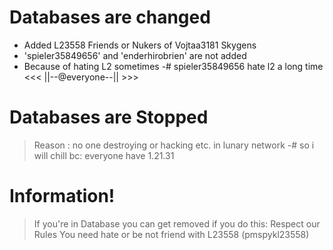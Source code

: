 # Databases are changed
- Added L23558 Friends or Nukers of Vojtaa3181 Skygens
- 'spieler35849656' and 'enderhirobrien' are not added 
- Because of hating L2 sometimes
-# spieler35849656 hate l2 a long time
<<< ||--@everyone--|| >>>


# Databases are Stopped
> Reason : no one destroying or hacking etc. in lunary network
> -# so i will chill bc: everyone have 1.21.31


# Information!
> If you're in Database you can get removed if you do this:
> Respect our Rules
> You need hate or be not friend with L23558 (pmspykl23558)